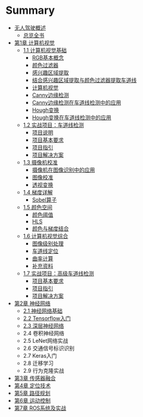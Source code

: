 # Summary

* [无人驾驶概述](README.md)
  * [总览全书](chapter0/README.md)
* [第1章 计算机视觉](chapter1/README.md)
  * [1.1 计算机视觉基础](chapter1/section1.1.md)
    * [RGB基本概念](chapter1/section1.1.1.md)
    * [颜色过滤器](chapter1/section1.1.2.md)
    * [感兴趣区域提取](chapter1/section1.1.3.md)
    * [结合感兴趣区域提取与颜色过滤器提取车道线](chapter1/section1.1.4.md)
    * [计算机视觉](chapter1/section1.1.5.md)
    * [Canny边缘检测](chapter1/section1.1.6.md)
    * [Canny边缘检测在车道线检测中的应用](chapter1/section1.1.7.md)
    * [Hough变换](chapter1/section1.1.8.md)
    * [Hough变换在车道线检测中的应用](chapter1/section1.1.9.md)
  * [1.2 实战项目：车道线检测](chapter1/section1.2.md)
    * [项目说明](chapter1/section1.2.1.md)
    * [项目基本要求](chapter1/section1.2.2.md)
    * [项目指引](chapter1/section1.2.3.md)
    * [项目解决方案](chapter1/section1.2.4.md)
  * [1.3 摄像机校准](chapter1/section1.3.md)
    * [摄像机在图像识别中的应用](chapter1/section1.3/1.md)
    * [图像校准](chapter1/section1.3/niu-qu-xi-shu.md)
    * [透视变换](chapter1/section1.3/shi-jiao-zhuan-hua.md)
  * [1.4 梯度详解](chapter1/section1.4.md)
    * [Sobel算子](chapter1/section1.4/sobelsuan-zi.md)
  * [1.5 颜色空间](chapter1/section1.5.md)
    * [颜色阈值](chapter1/section1.5/yan-se-yu-zhi.md)
    * [HLS](chapter1/section1.5/hls.md)
    * [颜色与梯度结合](chapter1/section1.5/yan-se-yu-ti-du-jie-he.md)
  * [1.6 计算机视觉综合](chapter1/section1.6.md)
    * [图像级别处理](chapter1/section1.6/tu-xiang-ji-bie-chu-li.md)
    * [车道线定位](chapter1/section1.6/che-dao-xian-ding-wei.md)
    * [曲率计算](chapter1/section1.6/qu-lv-ji-suan.md)
    * [补充资料](chapter1/section1.6/bu-chong-zi-liao.md)
  * [1.7 实战项目：高级车道线检测](chapter1/section1.7.md)
    * [项目基本要求](chapter1/section1.7/xiang-mu-ji-ben-yao-qiu.md)
    * [项目指引](chapter1/section1.7/xiang-mu-zhi-yin.md)
    * [项目解决方案](chapter1/section1.7/xiang-mu-jie-jue-fang-an.md)
* [第2章 神经网络](chapter2/README.md)
  * [2.1 神经网络基础](chapter2/21-shen-jing-wang-luo-ji-chu.md)
  * [2.2 Tensorflow入门](chapter2/22-tensorflowru-men.md)
  * [2.3 深层神经网络](chapter2/23-shen-ceng-shen-jing-wang-luo.md)
  * 2.4 卷积神经网络
  * 2.5 LeNet网络实战
  * 2.6 交通信号标识识别
  * 2.7 Keras入门
  * 2.8 迁移学习
  * 2.9 行为克隆实战
* [第3章 传感器融合](chapter3/README.md)
* [第4章 定位技术](chapter4/README.md)
* [第5章 路径规划](chapter5/README.md)
* [第6章 运动控制](chapter6/README.md)
* [第7章 ROS系统及实战](chapter7/README.md)

